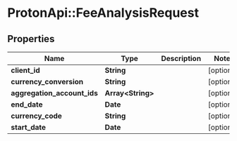 # ProtonApi::FeeAnalysisRequest

## Properties
Name | Type | Description | Notes
------------ | ------------- | ------------- | -------------
**client_id** | **String** |  | [optional] 
**currency_conversion** | **String** |  | [optional] 
**aggregation_account_ids** | **Array&lt;String&gt;** |  | [optional] 
**end_date** | **Date** |  | [optional] 
**currency_code** | **String** |  | [optional] 
**start_date** | **Date** |  | [optional] 



